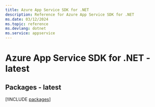 ```yaml
---
title: Azure App Service SDK for .NET
description: Reference for Azure App Service SDK for .NET
ms.date: 03/12/2024
ms.topic: reference
ms.devlang: dotnet
ms.service: appservice
---
```

# Azure App Service SDK for .NET - latest
## Packages - latest
[!INCLUDE [packages](app-service-index.md)]